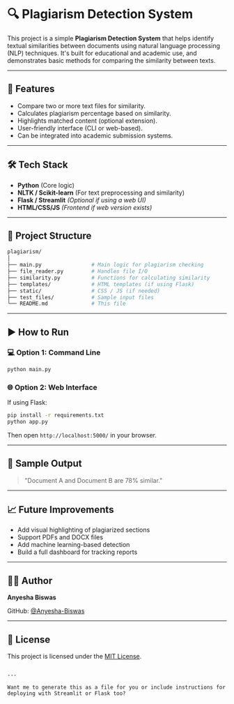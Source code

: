 # 🔍 Plagiarism Detection System

This project is a simple **Plagiarism Detection System** that helps identify textual similarities between documents using natural language processing (NLP) techniques. It's built for educational and academic use, and demonstrates basic methods for comparing the similarity between texts.

---

## 🚀 Features

- Compare two or more text files for similarity.
- Calculates plagiarism percentage based on similarity.
- Highlights matched content (optional extension).
- User-friendly interface (CLI or web-based).
- Can be integrated into academic submission systems.

---

## 🛠️ Tech Stack

- **Python** (Core logic)
- **NLTK / Scikit-learn** (For text preprocessing and similarity)
- **Flask / Streamlit** *(Optional if using a web UI)*
- **HTML/CSS/JS** *(Frontend if web version exists)*

---

## 📂 Project Structure

```bash
plagiarism/
│
├── main.py                # Main logic for plagiarism checking
├── file_reader.py         # Handles file I/O
├── similarity.py          # Functions for calculating similarity
├── templates/             # HTML templates (if using Flask)
├── static/                # CSS / JS (if needed)
├── test_files/            # Sample input files
└── README.md              # This file
```

---

## ▶️ How to Run

### 💻 Option 1: Command Line
```bash
python main.py
```

### 🌐 Option 2: Web Interface
If using Flask:
```bash
pip install -r requirements.txt
python app.py
```
Then open `http://localhost:5000/` in your browser.

---

## 🧪 Sample Output

> "Document A and Document B are 78% similar."

---

## 📈 Future Improvements

- Add visual highlighting of plagiarized sections
- Support PDFs and DOCX files
- Add machine learning-based detection
- Build a full dashboard for tracking reports

---

## 👩‍💻 Author

**Anyesha Biswas**

GitHub: [@Anyesha-Biswas](https://github.com/Anyesha-Biswas)

---

## 📜 License

This project is licensed under the [MIT License](LICENSE).

```

---

Want me to generate this as a file for you or include instructions for deploying with Streamlit or Flask too?
